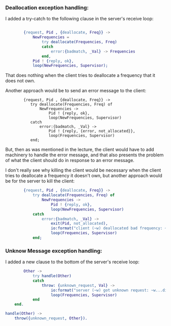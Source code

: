 ### Deallocation exception handling:

I added a try-catch to the following clause in the server's receive loop:

```erlang

        {request, Pid , {deallocate, Freq}} ->
            NewFrequencies = 
                try deallocate(Frequencies, Freq)
                catch
                    error:{badmatch, _Val} -> Frequencies
                end,
            Pid ! {reply, ok},
            loop(NewFrequencies, Supervisor);
 ```
 That does nothing when the client tries to deallocate a frequency that it does not own.  
 
 Another approach would be to send an error message to the client:
 
 ```
         {request, Pid , {deallocate, Freq}} -> 
            try deallocate(Frequencies, Freq) of
                NewFrequencies -> 
                    Pid ! {reply, ok},
                    loop(NewFrequencies, Supervisor)
            catch
                error:{badmatch, _Val} ->
                    Pid ! {reply, {error, not_allocated}},
                    loop(Frequencies, Supervisor)
            end;
``` 
But, then as was mentioned in the lecture, the client would have to add machinery to handle the error message, and that also presents the problem of what the client should do in response to an error message.

I don't really see why killing the client would be necessary when the client tries to deallocate a frequency it doesn't own, but another approach would be for the server to kill the client:
 

```erlang
        {request, Pid , {deallocate, Freq}} -> 
            try deallocate(Frequencies, Freq) of
                NewFrequencies -> 
                    Pid ! {reply, ok},
                    loop(NewFrequencies, Supervisor)
            catch
                error:{badmatch, _Val} ->
                    exit(Pid, not_allocated),
                    io:format("client (~w) deallocated bad frequency: ~w...killed client~n", [Pid, Freq]),
                    loop(Frequencies, Supervisor)
            end;
 ```

### Unknow Message exception handling:

I added a new clause to the bottom of the server's receive loop:

```erlang
        Other ->
            try handle(Other)
            catch
                throw: {unknown_request, Val} -> 
                    io:format("server (~w) got unknown request: ~w...discarding~n", [self(), Val]),
                    loop(Frequencies, Supervisor)
            end
    end.

handle(Other) ->
    throw({unknown_request, Other}).
    
```
